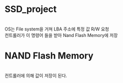 # SSD_project
<br> OS는 File system을 거쳐 LBA 주소에 특정 값 R/W 요청
<br> 컨트롤러가 이 명령어 들을 받아 Nand Flash Memory에 저장

# NAND Flash Memory
<br> 컨트롤러에 의해 값이 저장이 된다.
